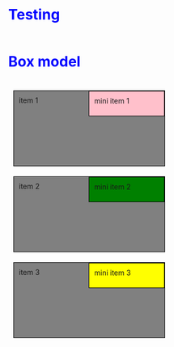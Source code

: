 # Testing 
<html>
<head> 
<meta charset="utf-8">
<title> box model </title>
<style>
*{box-sizing: border-box;
   margin: 10px;
   padding: 10px;}
h1 {color: blue;}
section {width: 300px;
   height: 150px;
   border: 1px solid black;
   background-color: grey;
   float: left;
   position: relative;}  
p {width: 150px;
   height: 50px;
   border: 1px solid black;
   text-align: centre;
   margin: 0px;
   float: left;
   position: absolute;
   top: 0px;
   right: 0px;}        
#p1{background-color: pink;}
#p2{background-color: green;}
#p3{background-color: yellow;}
</style>
</head>
  
<body> 
<h1> Box model </h1>
<div> 
<section>item 1 <p id="p1"> mini item 1 </p>
</section>
<section>item 2 <p id="p2"> mini item 2 </p>
</section>
<section>item 3 <p id="p3"> mini item 3 </p>
</section>
</div>
 
</body>
</html>
